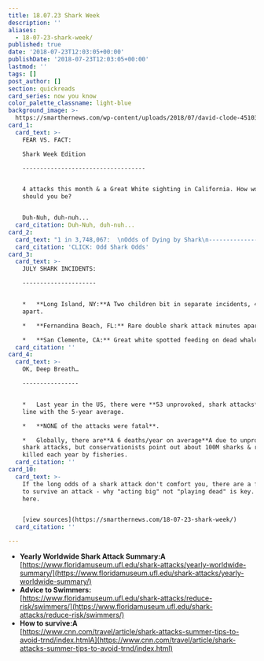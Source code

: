 ```yaml
---
title: 18.07.23 Shark Week
description: ''
aliases:
  - 18-07-23-shark-week/
published: true
date: '2018-07-23T12:03:05+00:00'
publishDate: '2018-07-23T12:03:05+00:00'
lastmod: ''
tags: []
post_author: []
section: quickreads
card_series: now you know
color_palette_classname: light-blue
background_image: >-
  https://smarthernews.com/wp-content/uploads/2018/07/david-clode-451037-unsplash-scaled.jpg
card_1:
  card_text: >-
    FEAR VS. FACT:  

    Shark Week Edition

    -----------------------------------


    4 attacks this month & a Great White sighting in California. How worried
    should you be?


    Duh-Nuh, duh-nuh...
  card_citation: Duh-Nuh, duh-nuh...
card_2:
  card_text: "1 in 3,748,067:  \nOdds of Dying by Shark\n----------------------------------------\n\n> _‘Mosquitos kill far more people than sharks. Family dogs kill far more people than sharks. Maybe 10 people worldwide are killed by sharks (per year).’_\n> \n> Marie Levine, Shark Research Institute Founder\n\n[CLICK: Odd Shark Odds](https://www.floridamuseum.ufl.edu/shark-attacks/odds/compare-risk/death/)"
  card_citation: 'CLICK: Odd Shark Odds'
card_3:
  card_text: >-
    JULY SHARK INCIDENTS:

    ---------------------


    *   **Long Island, NY:**A Two children bit in separate incidents, 4 miles
    apart.

    *   **Fernandina Beach, FL:** Rare double shark attack minutes apart.

    *   **San Clemente, CA:** Great white spotted feeding on dead whale.
  card_citation: ''
card_4:
  card_text: >-
    OK, Deep Breath…

    ----------------


    *   Last year in the US, there were **53 unprovoked, shark attacks**, in
    line with the 5-year average.

    *   **NONE of the attacks were fatal**.

    *   Globally, there are**A 6 deaths/year on average**A due to unprovoked
    shark attacks, but conservationists point out about 100M sharks & rays are
    killed each year by fisheries.
  card_citation: ''
card_10:
  card_text: >-
    If the long odds of a shark attack don't comfort you, there are a few tips
    to survive an attack - why "acting big" not "playing dead" is key. Read more
    here.


    [view sources](https://smarthernews.com/18-07-23-shark-week/)
  card_citation: ''

---
```

*   **Yearly Worldwide Shark Attack Summary:A**  
    [https://www.floridamuseum.ufl.edu/shark-attacks/yearly-worldwide-summary/](https://www.floridamuseum.ufl.edu/shark-attacks/yearly-worldwide-summary/)
*   **Advice to Swimmers:**  
    [https://www.floridamuseum.ufl.edu/shark-attacks/reduce-risk/swimmers/](https://www.floridamuseum.ufl.edu/shark-attacks/reduce-risk/swimmers/)
*   **How to survive:A**  
    [https://www.cnn.com/travel/article/shark-attacks-summer-tips-to-avoid-trnd/index.htmlA](https://www.cnn.com/travel/article/shark-attacks-summer-tips-to-avoid-trnd/index.html)